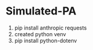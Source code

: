 # Simulated-PA

1. pip install anthropic requests
2. created python venv
3. pip install python-dotenv